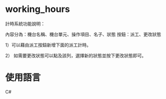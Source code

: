# working_hours
計時系統功能說明：

內容分為：機台名稱、機台單元、操作項目、名子、狀態
按鈕：派工、更改狀態

1）可以藉由派工按鈕新增下面的派工計時。

2） 如需要更改狀態可以點及該列，選擇新的狀態並按下更改狀態即可。

# 使用語言
C#
